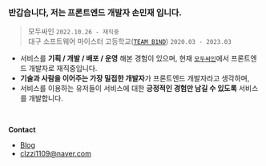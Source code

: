### 반갑습니다, 저는 프론트엔드 개발자 손민재 입니다.
> 모두싸인 `2022.10.26 - 재직중`   
> 대구 소프트웨어 마이스터 고등학교([`TEAM B1ND`](https://github.com/Team-B1ND)) `2020.03 - 2023.03`
- 서비스를 **기획 / 개발 / 배포 / 운영** 해본 경험이 있으며, 현재 [`모두싸인`](https://www.modusign.co.kr/)에서 프론트엔드 개발자로 재직중입니다.
- **기술과 사람을 이어주는 가장 밀접한 개발자**가 프론트엔드 개발자라고 생각하며, 
- 서비스를 이용하는 유저들이 서비스에 대한 **긍정적인 경험만 남길 수 있도록** 서비스를 개발합니다.

<br/>

**Contact**
- [Blog](https://clzzi.dev)
- clzzi1109@naver.com
